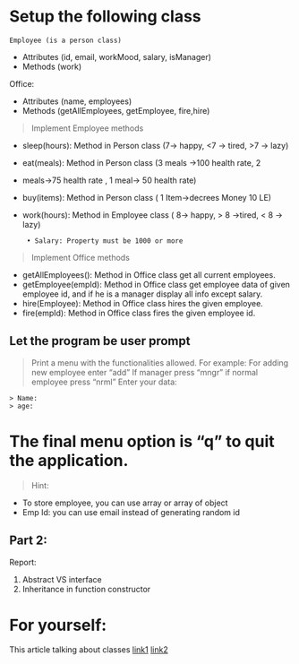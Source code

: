 # Setup the following class 
	Employee (is a person class) 
-	Attributes (id, email, workMood, salary, isManager)
-	Methods (work)

Office:
-	Attributes (name, employees)
-	Methods (getAllEmployees, getEmployee, fire,hire)

> Implement Employee methods
 - sleep(hours): Method in Person class (7→ happy, <7 → tired, >7 → lazy)
 - eat(meals): Method in Person class (3 meals →100 health rate, 2
 - meals→75 health rate , 1 meal→ 50 health rate)
 - buy(items): Method in Person class ( 1 Item→decrees Money 10 LE)
 - work(hours): Method in Employee class ( 8→ happy, > 8 →tired, < 8 → lazy)
        
        • Salary: Property must be 1000 or more
     

> Implement Office methods
 - getAllEmployees(): Method in Office class get all current employees.
 - getEmployee(empId): Method in Office class get employee data of given
   employee id, and if he is a manager display all info except salary.
 - hire(Employee): Method in Office class hires the given employee.
 - fire(empId): Method in Office class fires the given employee id.


## Let the program be user prompt
> Print a menu with the functionalities allowed.
  For example:
  For adding new employee enter “add”
  If manager press “mngr”
  if normal employee press “nrml”
  Enter your data:

    > Name:
    > age:


# The final menu option is “q” to quit the application.
> Hint:
 -	To store employee, you can use array or array of object
 -	Emp Id: you can use email instead of generating random id

## Part 2: 
 Report:
 1.	Abstract VS interface 
 2.	Inheritance in function constructor 


# For yourself:

 This article talking about classes 
[link1](https://everyday.codes/javascript/please-stop-using-classes-in-javascript/)
[link2](https://www.toptal.com/javascript/es6-class-chaos-keeps-js-developer-up)
